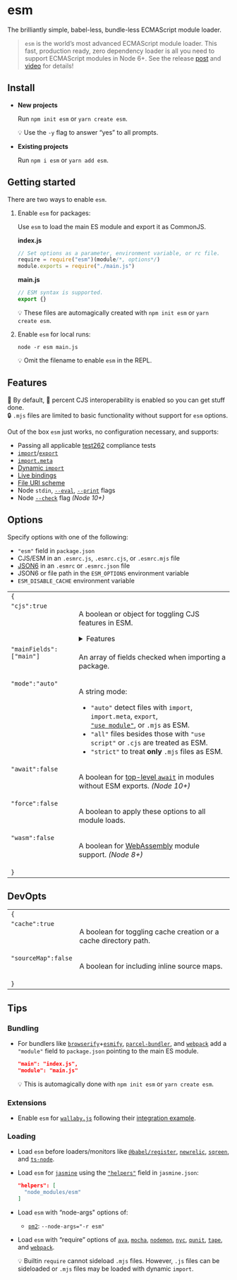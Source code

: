 # esm

The brilliantly simple, babel-less, bundle-less ECMAScript module loader.

> `esm` is the world’s most advanced ECMAScript module loader.
This fast, production ready, zero dependency loader is all you need to support
ECMAScript modules in Node 6+. See the release [post](https://medium.com/web-on-the-edge/tomorrows-es-modules-today-c53d29ac448c)
and [video](https://www.youtube.com/watch?v=JcZ-FzfDq8A#t=5) for details!

Install
---

* __New projects__

  Run `npm init esm` or `yarn create esm`.

  :bulb: Use the `-y` flag to answer “yes” to all prompts.

* __Existing projects__

  Run `npm i esm` or `yarn add esm`.

Getting started
---

There are two ways to enable `esm`.

1. Enable `esm` for packages:

   Use `esm` to load the main ES module and export it as CommonJS.

    __index.js__
    ```js
    // Set options as a parameter, environment variable, or rc file.
    require = require("esm")(module/*, options*/)
    module.exports = require("./main.js")
    ```
    __main.js__
    ```js
    // ESM syntax is supported.
    export {}
    ```
    :bulb: These files are automagically created with `npm init esm` or `yarn create esm`.

2. Enable `esm` for local runs:

    ```shell
    node -r esm main.js
    ```
    :bulb: Omit the filename to enable `esm` in the REPL.

Features
---

:clap: By default, :100: percent CJS interoperability is enabled so you can get stuff done.<br>
:lock: `.mjs` files are limited to basic functionality without support for `esm` options.

Out of the box `esm` just works, no configuration necessary, and supports:

* Passing all applicable [test262](https://github.com/tc39/test262) compliance tests
* [`import`](https://ponyfoo.com/articles/es6-modules-in-depth#import)/[`export`](https://ponyfoo.com/articles/es6-modules-in-depth#export)
* [`import.meta`](https://github.com/tc39/proposal-import-meta)
* [Dynamic `import`](https://github.com/tc39/proposal-dynamic-import)
* [Live bindings](https://ponyfoo.com/articles/es6-modules-in-depth#bindings-not-values)
* [File URI scheme](https://en.wikipedia.org/wiki/File_URI_scheme)
* Node `stdin`, [`--eval`](https://nodejs.org/api/cli.html#cli_e_eval_script), [`--print`](https://nodejs.org/api/cli.html#cli_p_print_script) flags
* Node [`--check`](https://nodejs.org/api/cli.html#cli_c_check) flag _(Node 10+)_

Options
---

Specify options with one of the following:

* `"esm"` field in `package.json`
* CJS/ESM in an `.esmrc.js`, `.esmrc.cjs`, or `.esmrc.mjs` file
* [JSON6](https://github.com/d3x0r/json6) in an `.esmrc` or `.esmrc.json` file
* JSON6 or file path in the `ESM_OPTIONS` environment variable
* `ESM_DISABLE_CACHE` environment variable

<table><tr><td colspan=2><code>{</code><tr><td valign=top><code>"cjs":true</code><td><p>A boolean or object for toggling CJS features in ESM.<details><summary>Features</summary><table><tr><td colspan=2><code>{</code><tr><td valign=top><code>"cache":true</code><td><p>A boolean for storing ES modules in <code>require.cache</code>.<tr><td valign=top><code>"esModule":true</code><td><p>A boolean for <code>__esModule</code> interoperability.<tr><td valign=top><code>"extensions":true</code><td><p>A boolean for respecting <code>require.extensions</code> in ESM.<tr><td valign=top><code>"mutableNamespace":true</code><td><p>A boolean for mutable <a href=https://ponyfoo.com/articles/es6-modules-in-depth#import-all-the-things>namespace objects</a>.<tr><td valign=top><code>"namedExports":true</code><td><p>A boolean for <a href=https://ponyfoo.com/articles/es6-modules-in-depth#importing-named-exports>importing named exports</a> of CJS modules.<tr><td valign=top><code>"paths":true</code><td><p>A boolean for following CJS <a href=https://github.com/nodejs/node-eps/blob/master/002-es-modules.md#432-removal-of-non-local-dependencies>path rules</a> in ESM.<tr><td valign=top><code>"vars":true</code><td><p>A boolean for <code>__dirname</code>, <code>__filename</code>, and <code>require</code> in ESM.<tr><td valign=top><code>"dedefault":false</code><td><p>A boolean for requiring ES modules without the dangling <code>require().default</code>.<tr><td valign=top><code>"topLevelReturn":false</code><td><p>A boolean for top-level <code>return</code> support.<tr><td colspan=2><code>}</code></table></details><tr><td valign=top><code>"mainFields":["main"]</code><td><p>An array of fields checked when importing a package.<tr><td valign=top><code>"mode":"auto"</code><td><p>A string mode:<ul><li><code>"auto"</code> detect files with <code>import</code>, <code>import.meta</code>, <code>export</code>,<br><a href=https://github.com/tc39/proposal-modules-pragma><code>"use module"</code></a>, or <code>.mjs</code> as ESM.<li><code>"all"</code> files besides those with <code>"use script"</code> or <code>.cjs</code> are treated as ESM.<li><code>"strict"</code> to treat <strong>only</strong> <code>.mjs</code> files as ESM.</ul><tr><td valign=top><code>"await":false</code><td><p>A boolean for <a href=https://github.com/tc39/proposal-top-level-await>top-level <code>await</code></a> in modules without ESM exports. <em>(Node 10+)</em><tr><td valign=top><code>"force":false</code><td><p>A boolean to apply these options to all module loads.<tr><td valign=top><code>"wasm":false</code><td><p>A boolean for <a href=https://nodejs.org/api/globals.html#globals_webassembly>WebAssembly</a> module support. <em>(Node 8+)</em><tr><td colspan=2><code>}</code></table>

DevOpts
---

<table><tr><td colspan=2><code>{</code><tr><td valign=top><code>"cache":true</code><td><p>A boolean for toggling cache creation or a cache directory path.<tr><td valign=top><code>"sourceMap":false</code><td><p>A boolean for including inline source maps.<tr><td colspan=2><code>}</code></table>

Tips
---

### Bundling

* For bundlers like [`browserify`](http://browserify.org/)+[`esmify`](https://github.com/mattdesl/esmify),
  [`parcel-bundler`](https://parceljs.org/), and [`webpack`](https://webpack.js.org/)
  add a `"module"` field to `package.json` pointing to the main ES module.
  ```json
  "main": "index.js",
  "module": "main.js"
  ```

  :bulb: This is automagically done with `npm init esm` or `yarn create esm`.

### Extensions

* Enable `esm` for [`wallaby.js`](https://wallabyjs.com/) following their
  [integration example](https://wallabyjs.com/docs/integration/node.html#es-modules).

### Loading

* Load `esm` before loaders/monitors like
  [`@babel/register`](https://babeljs.io/docs/en/next/babel-register.html),
  [`newrelic`](https://github.com/newrelic/node-newrelic),
  [`sqreen`](https://docs.sqreen.io/sqreen-for-nodejs/getting-started-2/), and
  [`ts-node`](https://github.com/TypeStrong/ts-node#programmatic).

* Load `esm` for [`jasmine`](https://jasmine.github.io/) using the
  [`"helpers"`](https://jasmine.github.io/setup/nodejs.html#configuration)
  field in `jasmine.json`:
  ```json
  "helpers": [
    "node_modules/esm"
  ]
  ```

* Load `esm` with “node-args" options of:<br>
  - [`pm2`](https://pm2.io/doc/en/runtime/reference/pm2-cli/#pm2-flags): `--node-args="-r esm"`

* Load `esm` with “require” options of
  [`ava`](https://github.com/avajs/ava/blob/master/docs/recipes/es-modules.md),
  [`mocha`](https://mochajs.org/#-require-module-r-module),
  [`nodemon`](https://nodemon.io/),
  [`nyc`](https://github.com/istanbuljs/nyc#require-additional-modules),
  [`qunit`](https://github.com/qunitjs/qunit/releases/tag/2.6.0),
  [`tape`](https://github.com/substack/tape#preloading-modules), and
  [`webpack`](https://webpack.js.org/api/cli/#config-options).

  :bulb: Builtin `require` cannot sideload `.mjs` files. However, `.js` files
  can be sideloaded or `.mjs` files may be loaded with dynamic `import`.
